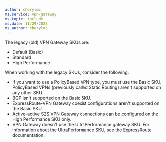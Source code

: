 ```yaml
---
author: cherylmc
ms.service: vpn-gateway
ms.topic: include
ms.date: 11/29/2023
ms.author: cherylmc
---
```

The legacy (old) VPN Gateway SKUs are:

* Default (Basic)
* Standard
* High Performance

When working with the legacy SKUs, consider the following:

* If you want to use a PolicyBased VPN type, you must use the Basic SKU. PolicyBased VPNs (previously called Static Routing) aren't supported on any other SKU.
* BGP isn't supported on the Basic SKU.
* ExpressRoute-VPN Gateway coexist configurations aren't supported on the Basic SKU.
* Active-active S2S VPN Gateway connections can be configured on the High Performance SKU only.
* VPN Gateway doesn't use the UltraPerformance gateway SKU. For information about the UltraPerformance SKU, see the [ExpressRoute](../articles/expressroute/expressroute-about-virtual-network-gateways.md) documentation.